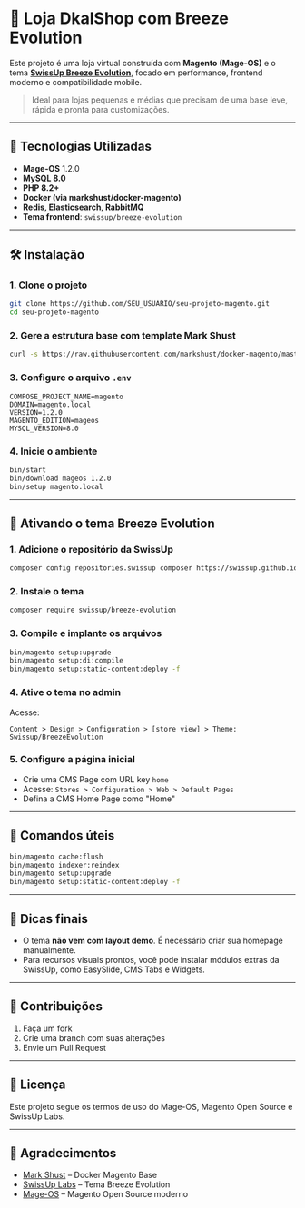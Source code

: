 # 🧱 Loja DkalShop com Breeze Evolution

Este projeto é uma loja virtual construída com **Magento (Mage-OS)** e o tema **[SwissUp Breeze Evolution](https://swissuplabs.com/magento2/extensions/breeze-evolution/)**, focado em performance, frontend moderno e compatibilidade mobile.

> Ideal para lojas pequenas e médias que precisam de uma base leve, rápida e pronta para customizações.

---

## 🚀 Tecnologias Utilizadas

* **Mage-OS** 1.2.0
* **MySQL 8.0**
* **PHP 8.2+**
* **Docker (via markshust/docker-magento)**
* **Redis, Elasticsearch, RabbitMQ**
* **Tema frontend**: `swissup/breeze-evolution`

---

## 🛠️ Instalação

### 1. Clone o projeto

```bash
git clone https://github.com/SEU_USUARIO/seu-projeto-magento.git
cd seu-projeto-magento
```

### 2. Gere a estrutura base com template Mark Shust

```bash
curl -s https://raw.githubusercontent.com/markshust/docker-magento/master/lib/template | bash
```

### 3. Configure o arquivo `.env`

```env
COMPOSE_PROJECT_NAME=magento
DOMAIN=magento.local
VERSION=1.2.0
MAGENTO_EDITION=mageos
MYSQL_VERSION=8.0
```

### 4. Inicie o ambiente

```bash
bin/start
bin/download mageos 1.2.0
bin/setup magento.local
```

---

## 🎨 Ativando o tema Breeze Evolution

### 1. Adicione o repositório da SwissUp

```bash
composer config repositories.swissup composer https://swissup.github.io/packages/
```

### 2. Instale o tema

```bash
composer require swissup/breeze-evolution
```

### 3. Compile e implante os arquivos

```bash
bin/magento setup:upgrade
bin/magento setup:di:compile
bin/magento setup:static-content:deploy -f
```

### 4. Ative o tema no admin

Acesse:

```
Content > Design > Configuration > [store view] > Theme: Swissup/BreezeEvolution
```

### 5. Configure a página inicial

* Crie uma CMS Page com URL key `home`
* Acesse: `Stores > Configuration > Web > Default Pages`
* Defina a CMS Home Page como "Home"

---

## 🧩 Comandos úteis

```bash
bin/magento cache:flush
bin/magento indexer:reindex
bin/magento setup:upgrade
bin/magento setup:static-content:deploy -f
```

---

## 🧬 Dicas finais

* O tema **não vem com layout demo**. É necessário criar sua homepage manualmente.
* Para recursos visuais prontos, você pode instalar módulos extras da SwissUp, como EasySlide, CMS Tabs e Widgets.

---

## 🤝 Contribuições

1. Faça um fork
2. Crie uma branch com suas alterações
3. Envie um Pull Request

---

## 📄 Licença

Este projeto segue os termos de uso do Mage-OS, Magento Open Source e SwissUp Labs.

---

## 🙏 Agradecimentos

* [Mark Shust](https://github.com/markshust/docker-magento) – Docker Magento Base
* [SwissUp Labs](https://swissuplabs.com) – Tema Breeze Evolution
* [Mage-OS](https://mage-os.org) – Magento Open Source moderno

